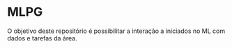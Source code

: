 # MLPG
O objetivo deste repositório é possibilitar a interação a iniciados no ML com dados e tarefas da área.
